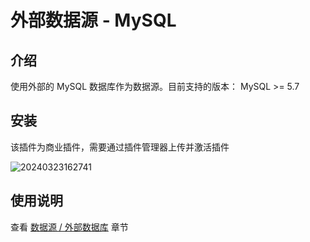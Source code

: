 # 外部数据源 - MySQL

<PluginInfo commercial="true" name="data-source-external-mysql"></PluginInfo>

## 介绍

使用外部的 MySQL 数据库作为数据源。目前支持的版本： MySQL >= 5.7

## 安装

该插件为商业插件，需要通过插件管理器上传并激活插件

![20240323162741](https://static-docs.nocobase.com/20240323162741.png)

## 使用说明

查看 [数据源 / 外部数据库](/data-sources/data-source-manager/external-database) 章节
